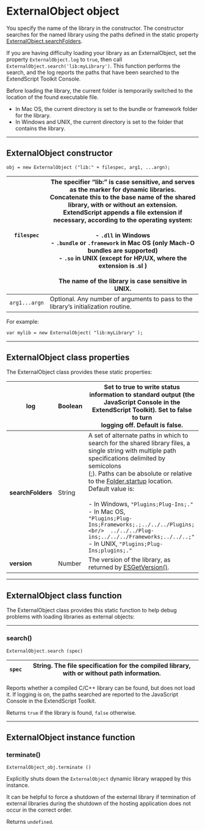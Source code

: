 # ExternalObject object

You specify the name of the library in the constructor. The constructor searches for the named library
using the paths defined in the static property [ExternalObject.searchFolders](#externalobject-class-properties).

If you are having difficulty loading your library as an ExternalObject, set the property
`ExternalObject.log` to `true`, then call `ExternalObject.search('lib:myLibrary')`. This function
performs the search, and the log reports the paths that have been searched to the ExtendScript Toolkit
Console.

Before loading the library, the current folder is temporarily switched to the location of the found
executable file.

- In Mac OS, the current directory is set to the bundle or framework folder for the library.
- In Windows and UNIX, the current directory is set to the folder that contains the library.

---

## ExternalObject constructor

`obj = new ExternalObject ("lib:" + filespec, arg1, ...argn);`

| `filespec`    | The specifier “lib:” is case sensitive, and serves as the marker for dynamic libraries.<br/>Concatenate this to the base name of the shared library, with or without an extension.<br/>ExtendScript appends a file extension if necessary, according to the operating system:<br/><br/>- `.dll` in Windows<br/>- `.bundle` or `.framework` in Mac OS (only Mach-O bundles are supported)<br/>- `.so` in UNIX (except for HP/UX, where the extension is .sl )<br/><br/>The name of the library is case sensitive in UNIX.   |
|---------------|----------------------------------------------------------------------------------------------------------------------------------------------------------------------------------------------------------------------------------------------------------------------------------------------------------------------------------------------------------------------------------------------------------------------------------------------------------------------------------------------------------------------------|
| `arg1...argn` | Optional. Any number of arguments to pass to the library’s initialization routine.                                                                                                                                                                                                                                                                                                                                                                                                                                         |

For example:

```default
var mylib = new ExternalObject( "lib:myLibrary" );
```

---

## ExternalObject class properties

The ExternalObject class provides these static properties:

| **log**           | Boolean   | Set to true to write status information to standard output (the<br/>JavaScript Console in the ExtendScript Toolkit). Set to false to turn<br/>logging off. Default is false.                                                                                                                                                                                                                                                                                                                                                                            |
|-------------------|-----------|---------------------------------------------------------------------------------------------------------------------------------------------------------------------------------------------------------------------------------------------------------------------------------------------------------------------------------------------------------------------------------------------------------------------------------------------------------------------------------------------------------------------------------------------------------|
| **searchFolders** | String    | A set of alternate paths in which to search for the shared library files, a<br/>single string with multiple path specifications delimited by semicolons<br/>(;). Paths can be absolute or relative to the [Folder.startup](../file-system-access/folder-object.md#folder-class-properties) location.<br/>Default value is:<br/><br/>- In Windows, `"Plugins;Plug-Ins;."`<br/>- In Mac OS,<br/>  `"Plugins;Plug-Ins;Frameworks;.;../../../Plugins;<br/>  ../../../Plug-ins;../../../Frameworks;../../..;"`<br/>- In UNIX, `"Plugins;Plug-Ins;plugins;."` |
| **version**       | Number    | The version of the library, as returned by [ESGetVersion()](defining-entry-points-for-direct-access.md#externalobject-functions-esgetversion).                                                                                                                                                                                                                                                                                                                                                                                                          |

---

## ExternalObject class function

The ExternalObject class provides this static function to help debug problems with loading libraries as
external objects:

---

### search()

`ExternalObject.search (spec)`

| `spec`   | String. The file specification for the compiled library, with or without path information.   |
|----------|----------------------------------------------------------------------------------------------|

Reports whether a compiled C/C++ library can be found, but does not load it. If logging is on, the
paths searched are reported to the JavaScript Console in the ExtendScript Toolkit.

Returns `true` if the library is found, `false` otherwise.

---

## ExternalObject instance function

### terminate()

`ExternalObject_obj.terminate ()`

Explicitly shuts down the `ExternalObject` dynamic library wrapped by this instance.

It can be helpful to force a shutdown of the external library if termination of external libraries during
the shutdown of the hosting application does not occur in the correct order.

Returns `undefined`.
